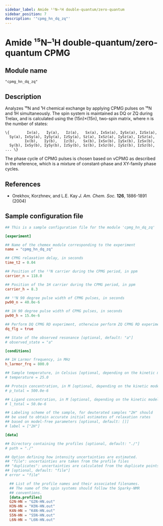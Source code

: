 ```yaml
---
sidebar_label: Amide ¹⁵N–¹H double-quantum/zero-quantum
sidebar_position: 7
description: '"cpmg_hn_dq_zq"'
---
```


# Amide ¹⁵N–¹H double-quantum/zero-quantum CPMG

## Module name

`"cpmg_hn_dq_zq"`

## Description

Analyzes ¹⁵N and ¹H chemical exchange by applying CPMG pulses on ¹⁵N and 1H
simultaneously. The spin system is maintained as DQ or ZQ during Trelax, and is
calculated using the (15n)×(15n), two-spin matrix, where n is the number of
states:

    \{        Ix(a),   Iy(a),   Iz(a),   Sx(a), IxSx(a), IySx(a), IzSx(a),
      Sy(a), IxSy(a), IySy(a), IzSy(a), Sz(a), IxSz(a), IySz(a), IzSz(a),
             Ix(b),   Iy(b),   Iz(b),   Sx(b), IxSx(b), IySx(b), IzSx(b),
      Sy(b), IxSy(b), IySy(b), IzSy(b), Sz(b), IxSz(b), IySz(b), IzSz(b), ... \}

The phase cycle of CPMG pulses is chosen based on νCPMG as described in the
reference, which is a mixture of constant-phase and XY-family phase cycles.

## References

-   Orekhov, Korzhnev, and L.E. Kay _J. Am. Chem. Soc._ **126**, 1886-1891 (2004)

## Sample configuration file

```toml title="experiment.toml"
## This is a sample configuration file for the module 'cpmg_hn_dq_zq'

[experiment]

## Name of the chemex module corresponding to the experiment
name = "cpmg_hn_dq_zq"

## CPMG relaxation delay, in seconds
time_t2 = 0.04

## Position of the ¹⁵N carrier during the CPMG period, in ppm
carrier_n = 118.0

## Position of the 1H carrier during the CPMG period, in ppm
carrier_h = 8.3

## ¹⁵N 90 degree pulse width of CPMG pulses, in seconds
pw90_n = 40.0e-6

## 1H 90 degree pulse width of CPMG pulses, in seconds
pw90_h = 15.0e-6

## Perform DQ CPMG RD experiment, otherwise perform ZQ CPMG RD experiment
dq_flg = true

## State of the observed resonance [optional, default: "a"]
# observed_state = "a"

[conditions]

## 1H Larmor frequency, in MHz
h_larmor_frq = 800.0

## Sample temperature, in Celsius [optional, depending on the kinetic model]
# temperature = 25.0

## Protein concentration, in M [optional, depending on the kinetic model]
# p_total = 500.0e-6

## Ligand concentration, in M [optional, depending on the kinetic model]
# l_total = 50.0e-6

## Labeling scheme of the sample, for deuterated samples "2H" should
## be used to obtain accurate initial estimates of relaxation rates
## based on model-free parameters [optional, default: []]
# label = ["2H"]

[data]

## Directory containing the profiles [optional, default: "./"]
# path = "./"

## Option defining how intensity uncertainties are estimated.
## "file": uncertainties are taken from the profile files
## "duplicates": uncertainties are calculated from the duplicate points
## [optional, default: "file"]
# error = "file"

  ## List of the profile names and their associated filenames.
  ## The name of the spin systems should follow the Sparky-NMR
  ## conventions.
  [data.profiles]
  G2N-HN = "G2N-HN.out"
  H3N-HN = "H3N-HN.out"
  K4N-HN = "K4N-HN.out"
  S5N-HN = "S5N-HN.out"
  L6N-HN = "L6N-HN.out"
```
